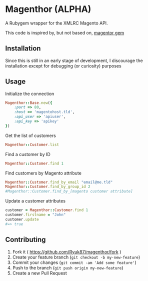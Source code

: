 # Magenthor (ALPHA)

A Rubygem wrapper for the XMLRC Magento API.

This code is inspired by, but not based on, [magentor gem](https://github.com/pstuteville/magentor)

## Installation

Since this is still in an early stage of development, I discourage the installation except for debugging (or curiosity) purposes

## Usage

Initialize the connection
```ruby
Magenthor::Base.new({
    :port => 80,
    :host => 'magentohost.tld',
    :api_user => 'apiuser',
    :api_key => 'apikey'
})
```
Get the list of customers
```ruby
Magnethor::Customer.list
```
Find a customer by ID
```ruby
Magenthor::Customer.find 1
```
Find customers by Magento attribute
```ruby
Magenthor::Customer.find_by_email "email@me.tld"
Magenthor::Customer.find_by_group_id 2
#Magenthor::Customer.find_by_[magento customer attribute]
```
Update a customer attributes
```ruby
customer = Magenthor::Customer.find 1
customer.firstname = "John"
customer.update
#=> true
```

## Contributing

1. Fork it ( https://github.com/Ryuk87/magenthor/fork )
2. Create your feature branch (`git checkout -b my-new-feature`)
3. Commit your changes (`git commit -am 'Add some feature'`)
4. Push to the branch (`git push origin my-new-feature`)
5. Create a new Pull Request
